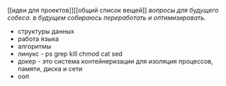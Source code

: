 [[идеи для проектов]][[общий список вещей]]
*вопросы для будущего собеса. в будущем собираюсь переработать и оптимизировать.*


- структуры данных
- работа языка
- алгоритмы
- линукс - ps grep kill chmod cat sed
- докер - это система контейнеризации для изоляция процессов, памяти, диска и сети
- ооп